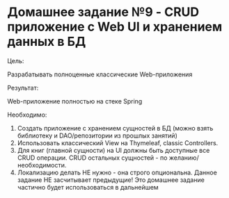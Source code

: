 # Домашнее задание №9 - CRUD приложение с Web UI и хранением данных в БД

Цель:

Разрабатывать полноценные классические Web-приложения

Результат:

Web-приложение полностью на стеке Spring

Необходимо:
1. Создать приложение с хранением сущностей в БД (можно взять библиотеку и DAO/репозитории из прошлых занятий)
2. Использовать классический View на Thymeleaf, classic Controllers.
3. Для книг (главной сущности) на UI должны быть доступные все CRUD операции. CRUD остальных сущностей - по желанию/необходимости.
4. Локализацию делать НЕ нужно - она строго опциональна. Данное задание НЕ засчитывает предыдущие! Это домашнее задание частично будет использоваться в дальнейшем